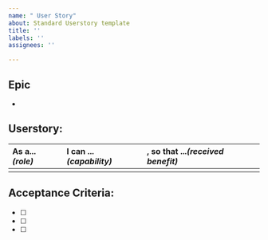 ```yaml
---
name: " User Story"
about: Standard Userstory template
title: ''
labels: ''
assignees: ''

---
```


## Epic

* 

## Userstory:
| As a... *(role)*     | I can ...*(capability)* | , so that ...*(received benefit)* |
| :---- |:------ | :-------------- |
|  |  |  |

## Acceptance Criteria:

- [ ] 
- [ ] 
- [ ]
